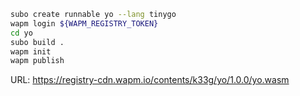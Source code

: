 


```bash
subo create runnable yo --lang tinygo
wapm login ${WAPM_REGISTRY_TOKEN}
cd yo
subo build .
wapm init
wapm publish
```

URL: https://registry-cdn.wapm.io/contents/k33g/yo/1.0.0/yo.wasm